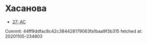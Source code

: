 # Хасанова
- [27: AC](27.md)

Commit: 44ff9ddfac8c42c384428179063fa1baa9f3b315
 fetched at: 20201105-234803
